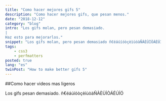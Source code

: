 ```yaml
---
title: "Como hacer mejores gifs 5"
description: "Como hacer mejores gifs, que pesan menos."
date: "2018-12-12"
category: "blog"
intro: "Los gifs molan, pero pesan demasiado.
|
Haz esto para mejorarlos."
snippet: "Los gifs molan, pero pesan demasiado ñ€éáúíóòçèìùòàÑÀÈÙÌÒÁÉÚÍÓ."
tags:
    - css3
    - perfmatters
posted: true
lang: "es"
twinPost: "How to make better gifs 5"
---
```


##Como hacer videos mas ligeros

Los gifs pesan demasiado.
ñ€éáúíóòçèìùòàÑÀÈÙÌÒÁÉÚÍÓ
